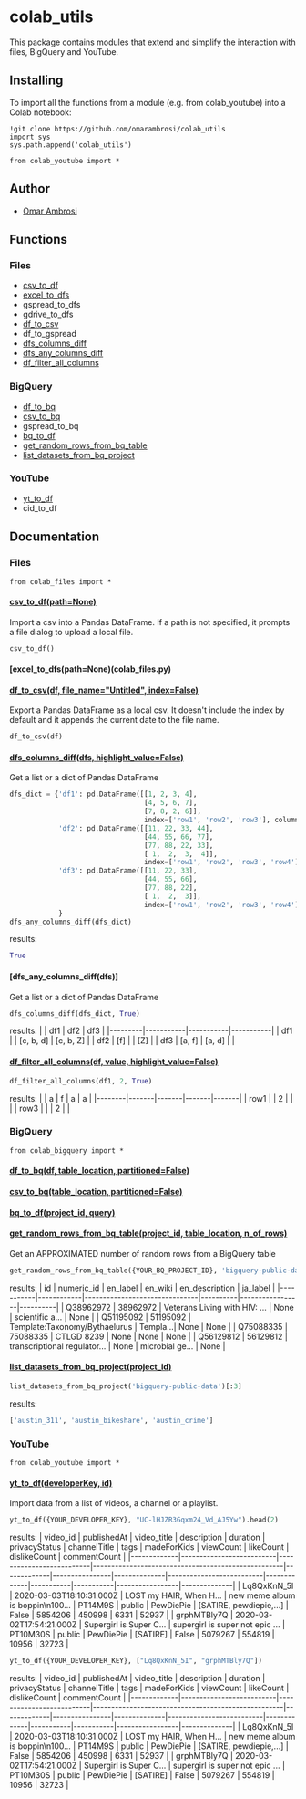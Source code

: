# colab_utils
This package contains modules that extend and simplify the interaction with files, BigQuery and YouTube.
## Installing
To import all the functions from a module (e.g. from colab_youtube) into a Colab notebook:
```ipython
!git clone https://github.com/omarambrosi/colab_utils
import sys
sys.path.append('colab_utils')

from colab_youtube import *
```
## Author
* [Omar Ambrosi](https://www.linkedin.com/in/omarambrosi)

## Functions

### Files 
* [csv_to_df](#csv_to_dfpathnone)
* [excel_to_dfs](#excel_to_dfspathnone)
* gspread_to_dfs
* gdrive_to_dfs
* [df_to_csv](#df_to_csvdf-file_nameuntitled-indexfalse)
* df_to_gspread
* [dfs_columns_diff](#dfs_columns_diffdfs-highlight_valueFalse)
* [dfs_any_columns_diff](#dfs_any_columns_diffdfs)
* [df_filter_all_columns](#df_filter_all_columnsdf-value-highlight_valueFalse)

### BigQuery
* [df_to_bq](#df_to_bqdf-table_location-partitionedfalse)
* [csv_to_bq](#csv_to_bqtable_location-partitionedfalse)
* gspread_to_bq
* [bq_to_df](#bq_to_dfproject_id-query)
* [get_random_rows_from_bq_table](#get_random_rows_from_bq_tableproject_id-table_location-n_of_rows)
* [list_datasets_from_bq_project](#list_datasets_from_bq_projectproject_id)

### YouTube
* [yt_to_df](#yt_to_dfdeveloperKey-id)
* cid_to_df

## Documentation
### Files
```ipython
from colab_files import *
```
#### [csv_to_df(path=None)](colab_files.py)
Import a csv into a Pandas DataFrame. If a path is not specified, it prompts a file dialog to upload a local file. 
```python
csv_to_df()
```
#### [excel_to_dfs(path=None)(colab_files.py)

#### [df_to_csv(df, file_name="Untitled", index=False)](colab_files.py)
Export a Pandas DataFrame as a local csv. It doesn't include the index by default and it appends the current date to the file name.
```python
df_to_csv(df)
```

#### [dfs_columns_diff(dfs, highlight_value=False)](colab_files.py)
Get a list or a dict of Pandas DataFrame
```python
dfs_dict = {'df1': pd.DataFrame([[1, 2, 3, 4],
                                 [4, 5, 6, 7],
                                 [7, 8, 2, 6]],
                                 index=['row1', 'row2', 'row3'], columns=['a', 'f', 'a', 'a']),               
            'df2': pd.DataFrame([[11, 22, 33, 44],
                                 [44, 55, 66, 77],
                                 [77, 88, 22, 33],
                                 [ 1,  2,  3,  4]],
                                 index=['row1', 'row2', 'row3', 'row4'], columns=['a', 'b', 'c', 'd']),
            'df3': pd.DataFrame([[11, 22, 33],
                                 [44, 55, 66],
                                 [77, 88, 22], 
                                 [ 1,  2,  3]],
                                 index=['row1', 'row2', 'row3', 'row4'], columns=['Z', 'b', 'c'])
            }      
dfs_any_columns_diff(dfs_dict)
```
results:
```python
True
```
#### [dfs_any_columns_diff(dfs)]
Get a list or a dict of Pandas DataFrame
```python
dfs_columns_diff(dfs_dict, True)
```
results:
|         |    df1  	|    df2    |    df3    |
|---------|-----------|-----------|-----------|
|   df1	  |	          | [c, b, d]	| [c, b, Z] |
|   df2	  |    [f]		|           |    [Z]    |
|   df3	  |  [a, f]   |   [a, d]  |           |

#### [df_filter_all_columns(df, value, highlight_value=False)](colab_files.py)
```python
df_filter_all_columns(df1, 2, True)
```
results:
|        |   a   |   f   |   a   |   a   |
|--------|-------|-------|-------|-------|
|  row1  |       |   2   |       |       |
|  row3  |       |       |   2   |       |

### BigQuery
```ipython
from colab_bigquery import *
```
#### [df_to_bq(df, table_location, partitioned=False)](colab_bigquery.py)
#### [csv_to_bq(table_location, partitioned=False)](colab_bigquery.py)
#### [bq_to_df(project_id, query)](colab_bigquery.py)
#### [get_random_rows_from_bq_table(project_id, table_location, n_of_rows)](colab_bigquery.py)
Get an APPROXIMATED number of random rows from a BigQuery table
```python
get_random_rows_from_bq_table({YOUR_BQ_PROJECT_ID}, 'bigquery-public-data.wikipedia.wikidata', 3).iloc[:,0:6]
```
results:
| id	      | numeric_id | en_label                      | en_wiki	| en_description	| ja_label |
|-----------|------------|-------------------------------|----------|-----------------|----------|
|	Q38962972	| 38962972	 | Veterans Living with HIV: ... | None	    | scientific a... | None     |
|	Q51195092	| 51195092	 | Template:Taxonomy/Bythaelurus | Templa...|	None	          | None     |
|	Q75088335	| 75088335	 | CTLGD 8239	                   | None	    | None	          | None     |
|	Q56129812	| 56129812	 | transcriptional regulator...  | None	    | microbial ge... | None     |

#### [list_datasets_from_bq_project(project_id)](colab_bigquery.py)
```python
list_datasets_from_bq_project('bigquery-public-data')[:3]
```
results:
```python
['austin_311', 'austin_bikeshare', 'austin_crime']
```
### YouTube
```ipython
from colab_youtube import *
```
#### [yt_to_df(developerKey, id)](colab_youtube.py)
Import data from a list of videos, a channel or a playlist.
```python
yt_to_df({YOUR_DEVELOPER_KEY}, "UC-lHJZR3Gqxm24_Vd_AJ5Yw").head(2)
```
results:
|  video_id   |       publishedAt        |       video_title        |            description              | duration | privacyStatus  | channelTitle |           tags           | madeForKids | viewCount | likeCount | dislikeCount | commentCount |
|-------------|--------------------------|--------------------------|----------------------------------------------------|-------------|----------------|--------------|--------------------------|-------------|-----------|-----------|-----------------|--------------|
| Lq8QxKnN_5I | 2020-03-03T18:10:31.000Z | LOST my HAIR, When H...  | new meme album is boppin\n100...	 | PT14M9S  | public         | PewDiePie    | [SATIRE, pewdiepie,...]  | False       | 5854206   | 450998    | 6331         | 52937        |
| grphMTBly7Q | 2020-03-02T17:54:21.000Z |  Supergirl is Super C... | supergirl is super not epic  ...	 | PT10M30S | public         | PewDiePie    | [SATIRE]                 | False       | 5079267   | 554819    | 10956        |   32723        |

```python
yt_to_df({YOUR_DEVELOPER_KEY}, ["Lq8QxKnN_5I", "grphMTBly7Q"])
```
results:
|  video_id   |       publishedAt        |       video_title        |            description              | duration | privacyStatus  | channelTitle |           tags           | madeForKids | viewCount | likeCount | dislikeCount | commentCount |
|-------------|--------------------------|--------------------------|----------------------------------------------------|-------------|----------------|--------------|--------------------------|-------------|-----------|-----------|-----------------|--------------|
| Lq8QxKnN_5I | 2020-03-03T18:10:31.000Z | LOST my HAIR, When H...  | new meme album is boppin\n100...	 | PT14M9S  | public         | PewDiePie    | [SATIRE, pewdiepie,...]  | False       | 5854206   | 450998    | 6331         | 52937        |
| grphMTBly7Q | 2020-03-02T17:54:21.000Z |  Supergirl is Super C... | supergirl is super not epic  ...	 | PT10M30S | public         | PewDiePie    | [SATIRE]                 | False       | 5079267   | 554819    | 10956        |   32723        |

